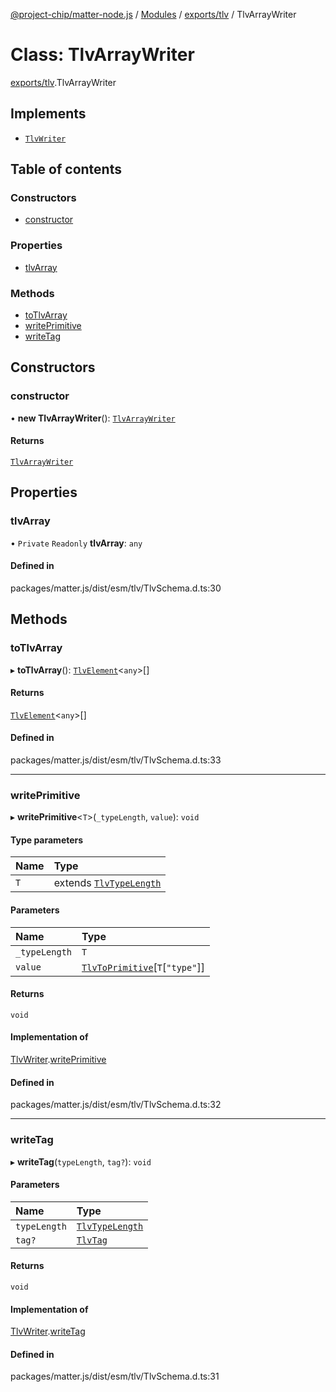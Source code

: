 [@project-chip/matter-node.js](../README.md) / [Modules](../modules.md) / [exports/tlv](../modules/exports_tlv.md) / TlvArrayWriter

# Class: TlvArrayWriter

[exports/tlv](../modules/exports_tlv.md).TlvArrayWriter

## Implements

- [`TlvWriter`](../interfaces/exports_tlv.TlvWriter.md)

## Table of contents

### Constructors

- [constructor](exports_tlv.TlvArrayWriter.md#constructor)

### Properties

- [tlvArray](exports_tlv.TlvArrayWriter.md#tlvarray)

### Methods

- [toTlvArray](exports_tlv.TlvArrayWriter.md#totlvarray)
- [writePrimitive](exports_tlv.TlvArrayWriter.md#writeprimitive)
- [writeTag](exports_tlv.TlvArrayWriter.md#writetag)

## Constructors

### constructor

• **new TlvArrayWriter**(): [`TlvArrayWriter`](exports_tlv.TlvArrayWriter.md)

#### Returns

[`TlvArrayWriter`](exports_tlv.TlvArrayWriter.md)

## Properties

### tlvArray

• `Private` `Readonly` **tlvArray**: `any`

#### Defined in

packages/matter.js/dist/esm/tlv/TlvSchema.d.ts:30

## Methods

### toTlvArray

▸ **toTlvArray**(): [`TlvElement`](../modules/exports_tlv.md#tlvelement)\<`any`\>[]

#### Returns

[`TlvElement`](../modules/exports_tlv.md#tlvelement)\<`any`\>[]

#### Defined in

packages/matter.js/dist/esm/tlv/TlvSchema.d.ts:33

___

### writePrimitive

▸ **writePrimitive**\<`T`\>(`_typeLength`, `value`): `void`

#### Type parameters

| Name | Type |
| :------ | :------ |
| `T` | extends [`TlvTypeLength`](../modules/exports_tlv.md#tlvtypelength) |

#### Parameters

| Name | Type |
| :------ | :------ |
| `_typeLength` | `T` |
| `value` | [`TlvToPrimitive`](../modules/exports_tlv.md#tlvtoprimitive)[`T`[``"type"``]] |

#### Returns

`void`

#### Implementation of

[TlvWriter](../interfaces/exports_tlv.TlvWriter.md).[writePrimitive](../interfaces/exports_tlv.TlvWriter.md#writeprimitive)

#### Defined in

packages/matter.js/dist/esm/tlv/TlvSchema.d.ts:32

___

### writeTag

▸ **writeTag**(`typeLength`, `tag?`): `void`

#### Parameters

| Name | Type |
| :------ | :------ |
| `typeLength` | [`TlvTypeLength`](../modules/exports_tlv.md#tlvtypelength) |
| `tag?` | [`TlvTag`](../modules/exports_tlv.md#tlvtag) |

#### Returns

`void`

#### Implementation of

[TlvWriter](../interfaces/exports_tlv.TlvWriter.md).[writeTag](../interfaces/exports_tlv.TlvWriter.md#writetag)

#### Defined in

packages/matter.js/dist/esm/tlv/TlvSchema.d.ts:31
